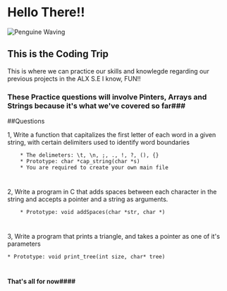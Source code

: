 # Hello There!!
![Penguine Waving](https://media.tenor.com/kNq-zi8X4VoAAAAM/hey-friend-penguin.gif)

## This is the Coding Trip
This is where we can practice our skills and knowlegde regarding our previous projects in the ALX S.E
I know, FUN!!


### These Practice questions will involve Pinters, Arrays and Strings because it's what we've covered so far###

##Questions


1, Write a function that capitalizes the first letter of each word in a given string, with certain delimiters used to identify word boundaries

        * The delimeters: \t, \n, ;, ., !, ?, (), {}
        * Prototype: char *cap_string(char *s)
        * You are required to create your own main file
#
#
#

2, Write a program in C that adds spaces between each character in the string and accepts a pointer and a string as arguments.

        * Prototype: void addSpaces(char *str, char *)
#
#
#
#

3, Write a program that prints a triangle, and takes a pointer as one of it's parameters
	
	* Prototype: void print_tree(int size, char* tree)
#
#
#
#### That's all for now####
